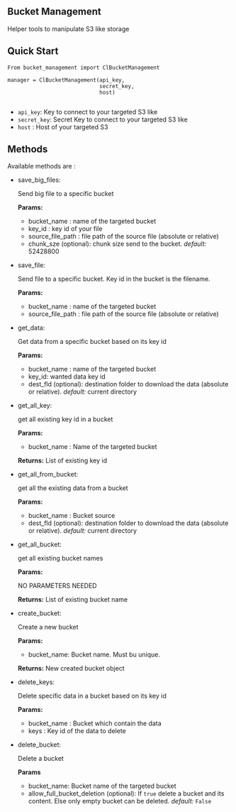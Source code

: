 Bucket Management
----
Helper tools to manipulate S3 like storage

Quick Start
---
```
From bucket_management import ClBucketManagement

manager = ClBucketManagement(api_key,
                             secret_key,
                             host)
                             
```

* `api_key`: Key to connect to your targeted S3 like
* `secret_key`: Secret Key to connect to your targeted S3 like 
* `host` : Host of your targeted S3

Methods
---
Available methods are :

* save_big_files:
  
   Send big file to a specific bucket
   
   **Params:**
   * bucket_name : name of the targeted bucket
   * key_id : key id of your file
   * source_file_path : file path of the source file (absolute or relative)
   * chunk_sze (optional): chunk size send to the bucket. *default:* 52428800

* save_file:

   Send file to a specific bucket. Key id in the bucket is the filename.
   
   **Params:**
   * bucket_name : name of the targeted bucket
   * source_file_path : file path of the source file (absolute or relative)

* get_data:

  Get data from a specific bucket based on its key id
  
  **Params:**
  * bucket_name : name of the targeted bucket
  * key_id: wanted data key id
  * dest_fld (optional): destination folder to download the data (absolute or relative). *default:* current directory

* get_all_key:

   get all existing key id in a bucket
   
  **Params:**
   * bucket_name : Name of the targeted bucket

   **Returns:**
   List of existing key id
 
* get_all_from_bucket:

   get all the existing data from a bucket

   **Params:**
   * bucket_name : Bucket source
   * dest_fld (optional): destination folder to download the data (absolute or relative). *default:* current directory

* get_all_bucket:

   get all existing bucket names

   **Params:**
   
   NO PARAMETERS NEEDED

   **Returns:**
   List of existing bucket name

* create_bucket:

   Create a new bucket
   
   **Params:**
   * bucket_name: Bucket name. Must bu unique.

   **Returns:**
   New created bucket object

* delete_keys:

  Delete specific data in a bucket based on its key id
  
  **Params:**
  * bucket_name : Bucket which contain the data
  * keys : Key id of the data to delete

* delete_bucket:

    Delete a bucket
    
    **Params**
    * bucket_name: Bucket name of the targeted bucket
    * allow_full_bucket_deletion (optional): If `true` delete a bucket and its content. Else only empty bucket can be deleted.
    *default:* `False`
